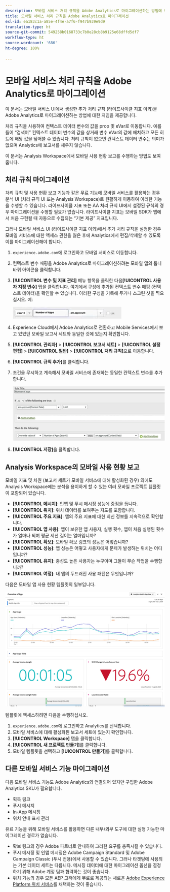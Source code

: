 ```yaml
---
description: 모바일 서비스 처리 규칙을 Adobe Analytics로 마이그레이션하는 방법에 대해 알아봅니다.
title: 모바일 서비스 처리 규칙을 Adobe Analytics로 마이그레이션
exl-id: ea183c1a-a85e-4f4e-a7f6-f947b939e9d9
translation-type: ht
source-git-commit: 549258b0168733c7b0e28cb8b9125e68dffd5df7
workflow-type: ht
source-wordcount: '686'
ht-degree: 100%

---
```


# 모바일 서비스 처리 규칙을 Adobe Analytics로 마이그레이션

이 문서는 모바일 서비스 UI에서 생성한 추가 처리 규칙 (라이프사이클 지표 이외)을 Adobe Analytics로 마이그레이션하는 방법에 대한 지침을 제공합니다.

처리 규칙을 사용하여 컨텍스트 데이터 변수의 값을 prop 및 eVar로 이동합니다. 예를 들어 “검색어” 컨텍스트 데이터 변수의 값을 상거래 변수 eVar의 값에 배치하고 모든 히트에 해당 값을 덮어쓸 수 있습니다. 처리 규칙이 없으면 컨텍스트 데이터 변수는 의미가 없으며 Analytics에 보고서를 채우지 않습니다.

이 문서는 Analysis Workspace에서 모바일 사용 현황 보고를 수행하는 방법도 보여줍니다.

## 처리 규칙 마이그레이션

처리 규칙 및 사용 현황 보고 기능과 같은 무료 기능에 모바일 서비스를 활용하는 경우 분석 UI (처리 규칙 UI 또는 Analysis Workspace)로 원활하게 이동하여 이러한 기능을 수행할 수 있습니다. 라이프사이클 지표 또는 AA 처리 규칙 UI에서 설정된 규칙의 경우 마이그레이션을 수행할 필요가 없습니다. 라이프사이클 지표는 모바일 SDK가 앱에서 처음 구현될 때 자동으로 수집되는 “기본 제공” 지표입니다.

그러나 모바일 서비스 UI (라이프사이클 지표 이외)에서 추가 처리 규칙을 설정한 경우 모바일 서비스에 대한 액세스 권한을 잃은 후에 Analytics에서 편집/삭제할 수 있도록 이를 마이그레이션해야 합니다.

1. `experience.adobe.com`에 로그인하고 모바일 서비스로 이동합니다.
1. 컨텍스트 변수 매핑을 Adobe Analytics로 마이그레이션하려는 모바일 앱의 톱니 바퀴 아이콘을 클릭합니다.
1. **[!UICONTROL 변수 및 지표 관리]** 메뉴 항목을 클릭한 다음&#x200B;**[!UICONTROL 사용자 지정 변수]** 탭을 클릭합니다. 여기에서 구성에 추가된 컨텍스트 변수 매핑 (컨텍스트 데이터)을 확인할 수 있습니다. 이러한 구성을 기록해 두거나 스크린 샷을 찍으십시오. 예:

   ![컨텍스트 변수](assets/context-var.png)

1. Experience Cloud에서 Adobe Analytics로 전환하고 Mobile Services에서 보고 있었던 모바일 보고서 세트와 동일한 것에 있는지 확인합니다.
1. **[!UICONTROL 관리자]** > **[!UICONTROL 보고서 세트]** > **[!UICONTROL 설정 편집]** > **[!UICONTROL 일반]** > **[!UICONTROL 처리 규칙]**&#x200B;으로 이동합니다.
1. **[!UICONTROL 규칙 추가]**&#x200B;를 클릭합니다.
1. 조건을 무시하고 계속해서 모바일 서비스에 존재하는 동일한 컨텍스트 변수를 추가합니다.

   ![처리 규칙](assets/proc-rule.png)

1. **[!UICONTROL 저장]**&#x200B;을 클릭합니다.

## Analysis Workspace의 모바일 사용 현황 보고

모바일 지표 및 차원 (보고서 세트가 모바일 서비스에 대해 활성화된 경우) 외에도 Analysis Workspace에는 분석을 용이하게 할 수 있는 여러 모바일 프로젝트 템플릿이 포함되어 있습니다.

* **[!UICONTROL 메시지]**: 인앱 및 푸시 메시징 성능에 중점을 둡니다.
* **[!UICONTROL 위치]**: 위치 데이터를 보여주는 지도를 포함합니다.
* **[!UICONTROL 주요 지표]**: 앱의 주요 지표에 대한 최신 정보를 지속적으로 확인합니다.
* **[!UICONTROL 앱 사용]**: 앱이 보유한 앱 사용자, 실행 횟수, 앱이 처음 실행된 횟수가 얼마나 되며 평균 세션 길이는 얼마입니까?
* **[!UICONTROL 확보]**: 모바일 확보 링크의 성능은 어떻습니까?
* **[!UICONTROL 성능]**: 앱 성능은 어떻고 사용자에게 문제가 발생하는 위치는 어디입니까?
* **[!UICONTROL 유지]**: 충성도 높은 사용자는 누구이며 그들이 무슨 작업을 수행합니까?
* **[!UICONTROL 여정]**: 내 앱의 두드러진 사용 패턴은 무엇입니까?

다음은 모바일 앱 사용 현황 템플릿의 일부입니다.

![모바일 앱 사용 현황](assets/mobile-app-usage.png)

템플릿에 액세스하려면 다음을 수행하십시오.

1. `experience.adobe.com`에 로그인하고 Analytics를 선택합니다.
1. 모바일 서비스에 대해 활성화된 보고서 세트에 있는지 확인합니다.
1. **[!UICONTROL Workspace]** 탭을 클릭합니다.
1. **[!UICONTROL 새 프로젝트 만들기]**&#x200B;를 클릭합니다.
1. 모바일 템플릿을 선택하고 **[!UICONTROL 만들기]**&#x200B;를 클릭합니다.

## 다른 모바일 서비스 기능 마이그레이션

다음 모바일 서비스 기능도 Adobe Analytics와 연결되어 있지만 구입한 Adobe Analytics SKU가 필요합니다.

* 획득 링크
* 푸시 메시지
* In-App 메시징
* 위치 안내 표시 관리

유료 기능을 위해 모바일 서비스를 활용하면 다른 내부/외부 도구에 대한 실행 가능한 마이그레이션 경로가 없습니다.

* 확보 링크의 경우 Adobe 파트너로 안내하여 그러한 요구를 충족시킬 수 있습니다.
* 푸시 메시징 및 인앱 메시징은 Adobe Campaign Standard 및 Adobe Campaign Classic (푸시 전용)에서 사용할 수 있습니다. 그러나 타겟팅에 사용되는 기본 데이터 세트는 다릅니다. 메시징 데이터에 대한 마이그레이션 옵션을 결정하기 위해 Adobe 계정 팀과 협력하는 것이 좋습니다.
* 위치 기능의 경우 모든 AEP 고객에게 무료로 제공되는 새로운 [Adobe Experience Platform 위치 서비스](https://www.adobe.com/experience-platform/location-service.html)를 채택하는 것이 좋습니다.
